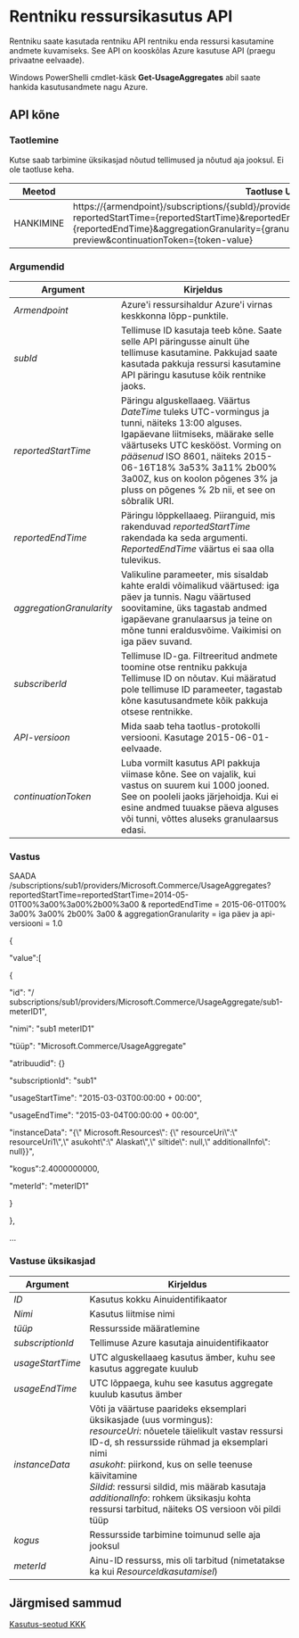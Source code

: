 <properties
    pageTitle="Rentniku ressursikasutus API | Microsoft Azure'i"
    description="Viide ressursikasutus API, mis tuua Azure'i Virnlintdiagrammil kasutamise kohta."
    services="azure-stack"
    documentationCenter=""
    authors="AlfredoPizzirani"
    manager="byronr"
    editor=""/>

<tags
    ms.service="azure-stack"
    ms.workload="na"
    ms.tgt_pltfrm="na"
    ms.devlang="na"
    ms.topic="article"
    ms.date="10/18/2016"
    ms.author="alfredop"/>

# <a name="tenant-resource-usage-api"></a>Rentniku ressursikasutus API

Rentniku saate kasutada rentniku API rentniku enda ressursi kasutamine andmete kuvamiseks. See API on kooskõlas Azure kasutuse API (praegu privaatne eelvaade).

Windows PowerShelli cmdlet-käsk **Get-UsageAggregates** abil saate hankida kasutusandmete nagu Azure.

## <a name="api-call"></a>API kõne

### <a name="request"></a>Taotlemine

Kutse saab tarbimine üksikasjad nõutud tellimused ja nõutud aja jooksul. Ei ole taotluse keha.

| **Meetod**  | **Taotluse URI** |
| ------------ | ---------------------------------------------------------------------------------------------------------------------------------------------------------------------------------------------------------------------------------------------------------------------- |
| HANKIMINE         | https://{armendpoint}/subscriptions/{subId}/providers/Microsoft.Commerce/usageAggregates?reportedStartTime={reportedStartTime}&reportedEndTime={reportedEndTime}&aggregationGranularity={granularity}&api-version=2015-06-01-preview&continuationToken={token-value} |

### <a name="arguments"></a>Argumendid

| **Argument**             | **Kirjeldus** |
| -------------------------- | --------------------------------------------------------------------------------------------------------------------------------------------------------------------------------------------------------------------------------------------------------------------------------------------------------------------------------------------------------- |
| *Armendpoint*             | Azure'i ressursihaldur Azure'i virnas keskkonna lõpp-punktile. |
| *subId*                   | Tellimuse ID kasutaja teeb kõne. Saate selle API päringusse ainult ühe tellimuse kasutamine. Pakkujad saate kasutada pakkuja ressursi kasutamine API päringu kasutuse kõik rentnike jaoks. |
| *reportedStartTime*       | Päringu alguskellaaeg. Väärtus *DateTime* tuleks UTC-vormingus ja tunni, näiteks 13:00 alguses. Igapäevane liitmiseks, määrake selle väärtuseks UTC keskööst. Vorming on *pääsenud* ISO 8601, näiteks 2015-06-16T18% 3a53% 3a11% 2b00% 3a00Z, kus on koolon põgenes 3% ja pluss on põgenes % 2b nii, et see on sõbralik URI. |
| *reportedEndTime*         | Päringu lõppkellaaeg. Piiranguid, mis rakenduvad *reportedStartTime* rakendada ka seda argumenti. *ReportedEndTime* väärtus ei saa olla tulevikus. |
| *aggregationGranularity*  | Valikuline parameeter, mis sisaldab kahte eraldi võimalikud väärtused: iga päev ja tunnis. Nagu väärtused soovitamine, üks tagastab andmed igapäevane granulaarsus ja teine on mõne tunni eraldusvõime. Vaikimisi on iga päev suvand. |
| *subscriberId*            | Tellimuse ID-ga. Filtreeritud andmete toomine otse rentniku pakkuja Tellimuse ID on nõutav. Kui määratud pole tellimuse ID parameeter, tagastab kõne kasutusandmete kõik pakkuja otsese rentnikke. |
| *API-versioon*             | Mida saab teha taotlus-protokolli versiooni. Kasutage 2015-06-01-eelvaade. |
| *continuationToken*       | Luba vormilt kasutus API pakkuja viimase kõne. See on vajalik, kui vastus on suurem kui 1000 jooned. See on pooleli jaoks järjehoidja. Kui ei esine andmed tuuakse päeva alguses või tunni, võttes aluseks granulaarsus edasi. |

### <a name="response"></a>Vastus

SAADA /subscriptions/sub1/providers/Microsoft.Commerce/UsageAggregates?reportedStartTime=reportedStartTime=2014-05-01T00%3a00%3a00%2b00%3a00 & reportedEndTime = 2015-06-01T00% 3a00% 3a00% 2b00% 3a00 & aggregationGranularity = iga päev ja api-versiooni = 1.0

{

"value":\[

{

"id": "/ subscriptions/sub1/providers/Microsoft.Commerce/UsageAggregate/sub1-meterID1",

"nimi": "sub1 meterID1"

"tüüp": "Microsoft.Commerce/UsageAggregate"

"atribuudid": {}

"subscriptionId": "sub1"

"usageStartTime": "2015-03-03T00:00:00 + 00:00",

"usageEndTime": "2015-03-04T00:00:00 + 00:00",

"instanceData": "{\\" Microsoft.Resources\\": {\\" resourceUri\\":\\" resourceUri1\\",\\" asukoht\\":\\" Alaskat\\",\\" siltide\\": null,\\" additionalInfo\\": null}}",

"kogus":2.4000000000,

"meterId": "meterID1"

}

},

…

### <a name="response-details"></a>Vastuse üksikasjad

| **Argument**      | **Kirjeldus** |
| ------------------ | ------------------------------------------------------------------------------------------------------------- |
| *ID*              | Kasutus kokku Ainuidentifikaator |
| *Nimi*            | Kasutus liitmise nimi |
| *tüüp*            | Ressursside määratlemine |
| *subscriptionId*  | Tellimuse Azure kasutaja ainuidentifikaator |
| *usageStartTime*  | UTC alguskellaaeg kasutus ämber, kuhu see kasutus aggregate kuulub |
| *usageEndTime*    | UTC lõppaega, kuhu see kasutus aggregate kuulub kasutus ämber |
| *instanceData*    | Võti ja väärtuse paarideks eksemplari üksikasjade (uus vormingus):<br>  *resourceUri*: nõuetele täielikult vastav ressursi ID-d, sh ressursside rühmad ja eksemplari nimi <br>  *asukoht*: piirkond, kus on selle teenuse käivitamine <br>  *Sildid*: ressursi sildid, mis määrab kasutaja <br>  *additionalInfo*: rohkem üksikasju kohta ressursi tarbitud, näiteks OS versioon või pildi tüüp |
| *kogus*        | Ressursside tarbimine toimunud selle aja jooksul |
| *meterId*         | Ainu-ID ressurss, mis oli tarbitud (nimetatakse ka kui *ResourceIdkasutamisel*) |

## <a name="next-steps"></a>Järgmised sammud

[Kasutus-seotud KKK](azure-stack-usage-related-faq.md)

